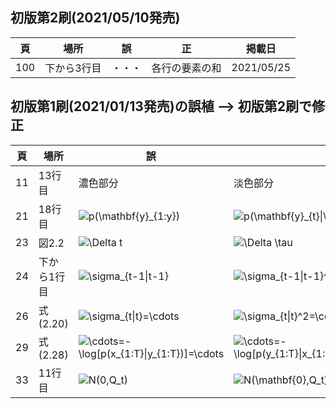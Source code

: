 ## 初版第2刷(2021/05/10発売)

|頁|場所|誤|正|掲載日|
|---|---|---|---|---|
|100|下から3行目|・・・|各行の要素の和|2021/05/25|

## 初版第1刷(2021/01/13発売)の誤植 --> 初版第2刷で修正

|頁|場所|誤|正|
|---|---|---|---|
|11|13行目|濃色部分|淡色部分|
|21|18行目|<img src="https://latex.codecogs.com/gif.latex?p(\mathbf{y}_{1:y})" title="p(\mathbf{y}_{1:y})" />|<img src="https://latex.codecogs.com/gif.latex?p(\mathbf{y}_{t}\|\mathbf{y}_{1:t-1})" title="p(\mathbf{y}_{t}\|\mathbf{y}_{1:t-1})" />|
|23|図2.2|<img src="https://latex.codecogs.com/gif.latex?\Delta&space;t" title="\Delta t" />|<img src="https://latex.codecogs.com/gif.latex?\Delta&space;\tau" title="\Delta \tau" />|
|24|下から1行目|<img src="https://latex.codecogs.com/gif.latex?\sigma_{t-1\|t-1}" title="\sigma_{t-1\|t-1}" />|<img src="https://latex.codecogs.com/gif.latex?\sigma_{t-1\|t-1}^2" title="\sigma_{t-1\|t-1}^2" />|
|26|式(2.20)|<img src="https://latex.codecogs.com/gif.latex?\sigma_{t\|t}=\cdots" title="\sigma_{t\|t}=\cdots" />|<img src="https://latex.codecogs.com/gif.latex?\sigma_{t\|t}^2=\cdots" title="\sigma_{t\|t}^2=\cdots" />|
|29|式(2.28)|<img src="https://latex.codecogs.com/gif.latex?\cdots=-\log[p(x_{1:T}\|y_{1:T})]=\cdots" title="\cdots=-\log[p(x_{1:T}\|y_{1:T})]=\cdots" />|<img src="https://latex.codecogs.com/gif.latex?\cdots=-\log[p(y_{1:T}\|x_{1:T})p(x_{1:T})]=\cdots" title="\cdots=-\log[p(y_{1:T}\|x_{1:T})p(x_{1:T})]=\cdots" />|
|33|11行目|<img src="https://latex.codecogs.com/gif.latex?N(0,Q_t)" title="N(0,Q_t)" />|<img src="https://latex.codecogs.com/gif.latex?N(\mathbf{0},Q_t)" title="N(\mathbf{0},Q_t)" />|
